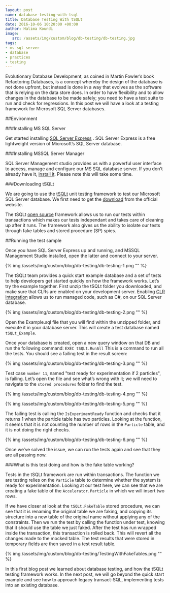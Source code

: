 ```yaml
---
layout: post
name: database-testing-with-tsql 
title: Database Testing With tSQLt
date: 2016-10-06 10:20:00 +00:00
author: Halima Koundi
image:
   src: /assets/img/custom/blog/db-testing/db-testing.jpg
tags:
- ms sql server 
- database
- practices
- testing
---
```



Evolutionary Database Development, as coined in Martin Fowler’s book Refactoring Databases, is a concept whereby the design of the database is not done upfront, but instead is done in a way that evolves as the software that is relying on the data store does.
In order to have flexibility and to allow changes in the database to be made safely; you need to have a test suite to run and check for regressions. In this post we will have a look at a testing framework for Microsoft SQL Server databases.


##Environment

###Installing MS SQL Server

Get started installing [SQL Server Express](https://www.microsoft.com/en-us/download/details.aspx?id=52679)
.
SQL Server Express is a free lightweight version of Microsoft’s SQL Server database.

###Installing MSSQL Server Manager

SQL Server Management studio provides us with a powerful user interface to access, manage and configure our MS SQL database server.
If you don’t already have it, [install it](https://msdn.microsoft.com/en-us/library/mt238290.aspx). Please note this will take some time.

###Downloading tSQLt

We are going to use the [tSQLt](http://tsqlt.org/) unit testing framework to test our Microsoft SQL Server database.
We first need to get the [download](http://tsqlt.org/downloads/) from the official website. 

The tSQLt [open source](https://github.com/tSQLt-org/tSQLt) framework allows us to run our tests within transactions which makes our tests independant and takes care of cleaning up after it runs. The framework also gives us the ability to isolate our tests through fake tables and stored procedure (SP) spies.

##Running the test sample

Once you have SQL Server Express up and running, and MSSQL Management Studio installed, open the latter and connect to your server.

{% img /assets/img/custom/blog/db-testing/db-testing-1.png "" %}

The tSQLt team provides a quick start example database and a set of tests to help developers get started quickly on how the framework works.
Let’s try the example together.
First unzip the tSQLt folder you downloaded, and make sure that CLRs are enabled on your development server. Enabling [CLR integration](https://msdn.microsoft.com/en-us/library/ms254498v=vs.110.aspx) allows us to run managed code, such as C#, on our SQL Server database.

{% img /assets/img/custom/blog/db-testing/db-testing-2.png "" %}

Open the Example.sql file that you will find within the unzipped folder, and execute it in your database server. This will create a test database named `tSQLt_Example`.

Once your database is created, open a new query window on that DB and run the following command:
`EXEC tSQLt.RunAll`
This is a command to run all the tests. You should see a failing test in the result screen:

{% img /assets/img/custom/blog/db-testing/db-testing-3.png "" %}

Test case `number 11`, named "test ready for experimentation if 2 particles", is failing. Let’s open the file and see what’s wrong with it; we will need to navigate to the `stored procedures` folder to find the test.

{% img /assets/img/custom/blog/db-testing/db-testing-4.png "" %}

{% img /assets/img/custom/blog/db-testing/db-testing-5.png "" %}

The failing test is calling the `IsExperimentReady`  function and checks that it returns 1 when the particle table has two particles.
Looking at the function, it seems that it is not counting the number of rows in the `Particle` table, and it is not doing the right checks.

{% img /assets/img/custom/blog/db-testing/db-testing-6.png "" %}

Once we’ve solved the issue, we can run the tests again and see that they are all passing now.

###What is this test doing and how is the fake table working?

Tests in the tSQLt framework are run within transactions. The function we are testing relies on the `Particle` table to determine whether the system is ready for experimentation. Looking at our test here, we can see that we are creating a fake table of the `Accelerator.Particle` in which we will insert two rows.

If we have closer at look at the `tSQLt.FakeTable` stored procedure, we can see that it is renaming the original table we are faking, and copying its structure into a new table of the original name without applying any of the constraints. 
Then we run the test by calling the function under test, knowing that it should use the table we just faked.
After the test has run wrapped inside the transaction, this transaction is rolled back. This will revert all the changes made to the mocked table.
The test results that were stored in temporary fields are then saved in a test result table.

{% img /assets/img/custom/blog/db-testing/TestingWithFakeTables.png "" %}

In this first blog post we learned about database testing, and how the tSQLt testing framework works. In the next post, we will go beyond the quick start example and see how to approach legacy transact-SQL, implementing tests into an existing database.
